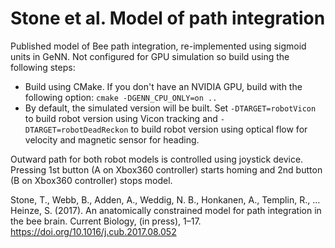 # Stone et al. Model of path integration
Published model of Bee path integration, re-implemented using sigmoid units in GeNN. Not configured for GPU simulation so build using the following steps:
* Build using CMake. If you don't have an NVIDIA GPU, build with the following option: ``cmake -DGENN_CPU_ONLY=on ..``
* By default, the simulated version will be built. Set ``-DTARGET=robotVicon`` to build robot version using Vicon tracking and ``-DTARGET=robotDeadReckon`` to build robot version using optical flow for velocity and magnetic sensor for heading.

Outward path for both robot models is controlled using joystick device. Pressing 1st button (A on Xbox360 controller) starts homing and 2nd button (B on Xbox360 controller) stops model.

Stone, T., Webb, B., Adden, A., Weddig, N. B., Honkanen, A., Templin, R., … Heinze, S. (2017). An anatomically constrained model for path integration in the bee brain. Current Biology, (in press), 1–17. https://doi.org/10.1016/j.cub.2017.08.052
